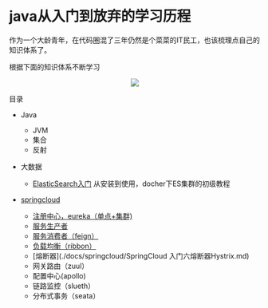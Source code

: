 # java从入门到放弃的学习历程



作为一个大龄青年，在代码圈混了三年仍然是个菜菜的IT民工，也该梳理点自己的知识体系了。

根据下面的知识体系不断学习

<p align="center">
    <a href="https://github.com/zhangwentu/neo-doc" target="_blank">
        <img src="https://tva1.sinaimg.cn/large/006tNbRwgy1gap40507qyj30u01e6qeu.jpg" width=""/>
    </a>
</p>



<a name="目录">目录</a>

- Java
  
  - JVM
  - 集合
  - 反射
  
- 大数据
  
  - [ElasticSearch入门](./docs/大数据/Elasticsearch.md) 从安装到使用，docher下ES集群的初级教程
- [springcloud](./docs/springcloud/SpringCloud入门一目录.md) 
  - [注册中心，eureka（单点+集群)](./springcloud/SpringCloud入门二注册中心.md) 
  - [服务生产者](./docs/springcloud/SpringCloud入门三服务生产者.md) 
  - [服务消费者（feign）](./docs/springcloud/SpringCloud入门四服务消费者.md) 
  - [负载均衡（ribbon）](./docs/springcloud/SpringCloud入门]五负载均衡Ribbon.md) 
  - [熔断器](./docs/springcloud/SpringCloud 入门六熔断器Hystrix.md) 
  - 网关路由（zuul）
  - 配置中心(apollo)
  - 链路监控（slueth）
  - 分布式事务（seata）
  
    

  



